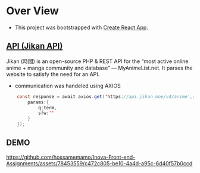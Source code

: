 # Over View

* This project was bootstrapped with [Create React App](https://github.com/facebook/create-react-app).


## [API (Jikan API)](https://github.com/jikan-me/jikan)

Jikan (時間) is an open-source PHP & REST API for the “most active online anime + manga community and database” — MyAnimeList.net. It parses the website to satisfy the need for an API.


* communication was handeled using AXIOS
```java
    const response = await axios.get('https://api.jikan.moe/v4/anime',{
        params:{
            q:term,
            sfw:''
        }
    });
```

## DEMO


https://github.com/hossamemamo/Inova-Front-end-Assignments/assets/78453559/c472c805-be10-4a4d-a95c-6d40f57b0ccd

